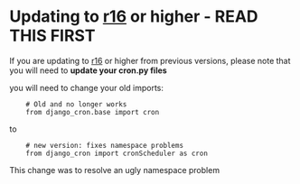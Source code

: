 # Updating to [r16](https://code.google.com/p/django-cron/source/detail?r=16) or higher - READ THIS FIRST #
If you are updating to [r16](https://code.google.com/p/django-cron/source/detail?r=16) or higher from previous versions, please note that you will need to **update your cron.py files**

you will need to change your old imports:
```
    # Old and no longer works
    from django_cron.base import cron
```

to

```
    # new version: fixes namespace problems
    from django_cron import cronScheduler as cron
```

This change was to resolve an ugly namespace problem